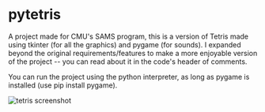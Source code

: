 # pytetris

A project made for CMU's SAMS program, this is a version of Tetris made using tkinter (for all the graphics) and pygame (for sounds). I expanded beyond the original requirements/features to make a more enjoyable version of the project -- you can read about it in the code's header of comments.

You can run the project using the python interpreter, as long as pygame is installed (use pip install pygame).

![tetris screenshot](https://i.imgur.com/wxmK92L.png)
